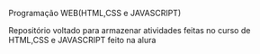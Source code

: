 Programação WEB(HTML,CSS e JAVASCRIPT)

Repositório voltado para armazenar atividades feitas no curso de HTML,CSS e JAVASCRIPT feito na alura
